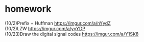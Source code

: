 # homework
(10/2)Prefix + Huffman https://imgur.com/a/nYydZ<br>
(10/2)LZW https://imgur.com/a/yyYDP<br>
(10/23)Draw the digital signal codes https://imgur.com/a/Y1SK8<br>
